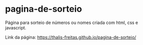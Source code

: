 # pagina-de-sorteio
Página para sorteio de números ou nomes criada com html, css e javascript.

Link da página: https://thalis-freitas.github.io/pagina-de-sorteio/
